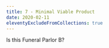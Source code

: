 ```yaml
---
title: 7 - Minimal Viable Product
date: 2020-02-11
eleventyExcludeFromCollections: true
---
```


Is this Funeral Parlor B?
